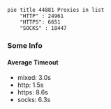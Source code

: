 
```mermaid
pie title 44881 Proxies in list
    "HTTP" : 24961
    "HTTPS": 6651
    "SOCKS" : 18447
```

### Some Info
#### Average Timeout

- mixed: 3.0s
- http: 1.5s
- https: 8.6s
- socks: 6.3s